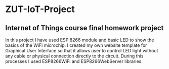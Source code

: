 # ZUT-IoT-Project
## Internet of Things course final homework project

In this project I have used ESP 8266 module and basic LED to show the basics of the WiFi microchip. I created my own website template for Graphical User Interface so that it allows user to control LED light without any cable or physical connection directly to the circuit. During this processes I used ESP8266WiFi and ESP8266WebServer libraries.